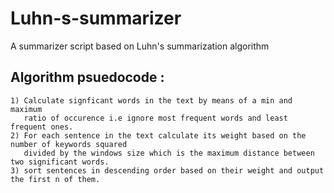 # Luhn-s-summarizer
A summarizer script based on Luhn's summarization algorithm

## Algorithm psuedocode :
	1) Calculate signficant words in the text by means of a min and maximum
	   ratio of occurence i.e ignore most frequent words and least frequent ones.  
	2) For each sentence in the text calculate its weight based on the number of keywords squared
	   divided by the windows size which is the maximum distance between two significant words.  
	3) sort sentences in descending order based on their weight and output the first n of them.
	

